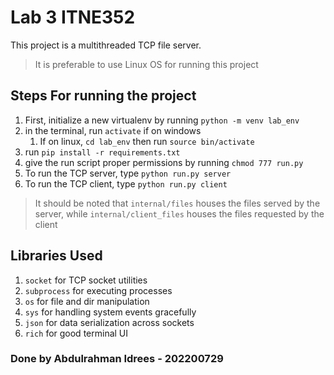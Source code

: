 # Lab 3 ITNE352

This project is a multithreaded TCP file server.

> It is preferable to use Linux OS for running this project

## Steps For running the project

1. First, initialize a new virtualenv by running `python -m venv lab_env`
2. in the terminal, run `activate` if on windows
   1. If on linux, `cd lab_env` then run `source bin/activate`
3. run `pip install -r requirements.txt`
4. give the run script proper permissions by running `chmod 777 run.py`
5. To run the TCP server, type `python run.py server`
6. To run the TCP client, type `python run.py client`

> It should be noted that `internal/files` houses the files served by the server, while `internal/client_files` houses the files requested by the client

## Libraries Used

1. `socket` for TCP socket utilities
2. `subprocess` for executing processes
3. `os` for file and dir manipulation
4. `sys` for handling system events gracefully
5. `json` for data serialization across sockets
6. `rich` for good terminal UI

### Done by Abdulrahman Idrees - 202200729
